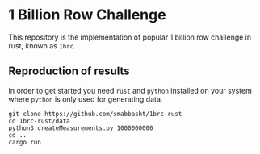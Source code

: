 # 1 Billion Row Challenge

This repository is the implementation of popular 1 billion row challenge in rust, known as `1brc`.

## Reproduction of results
In order to get started you need `rust` and `python` installed on your system where `python` is only used for generating data.

```
git clone https://github.com/smabbasht/1brc-rust
cd 1brc-rust/data
python3 createMeasurements.py 1000000000
cd ..
cargo run
```
